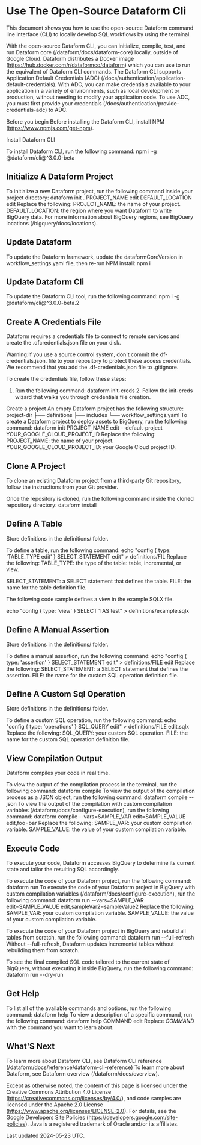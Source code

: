 # Use The Open-Source Dataform Cli

This document shows you how to use the open-source Dataform command line interface (CLI)
to locally develop SQL workflows by using the terminal.

With the open-source Dataform CLI, you can initialize, compile, test, and run Dataform core (/dataform/docs/dataform-core) locally, outside of Google Cloud. Dataform distributes a Docker image  (https://hub.docker.com/r/dataformco/dataform) which you can use to run the equivalent of Dataform CLI commands. The Dataform CLI supports Application Default Credentials (ADC) (/docs/authentication/application-default-credentials). With ADC, you can make credentials available to your application in a variety of environments, such as local development or production, without needing to modify your application code. To use ADC, you must first provide your credentials (/docs/authentication/provide-credentials-adc) to ADC.

Before you begin Before installing the Dataform CLI, install NPM  (https://www.npmjs.com/get-npm).

Install Dataform CLI

To install Dataform CLI, run the following command:
npm i -g @dataform/cli@^3.0.0-beta

## Initialize A Dataform Project

To initialize a new Dataform project, run the following command inside your project directory:
dataform init . PROJECT_NAME edit DEFAULT_LOCATION edit Replace the following:
PROJECT_NAME: the name of your project. DEFAULT_LOCATION: the region where you want Dataform to write BigQuery data. For more information about BigQuery regions, see BigQuery locations (/bigquery/docs/locations).

## Update Dataform

To update the Dataform framework, update the dataformCoreVersion in workflow_settings.yaml file, then re-run NPM install:
npm i

## Update Dataform Cli

To update the Dataform CLI tool, run the following command:
npm i -g @dataform/cli@^3.0.0-beta.2

## Create A Credentials File

Dataform requires a credentials file to connect to remote services and create the .dfcredentials.json file on your disk.

Warning:If you use a source control system, don't commit the df-credentials.json. file to your repository to protect these access credentials. We recommend that you add the .df-credentials.json file to .gitignore.

To create the credentials file, follow these steps:
1. Run the following command:
dataform init-creds 2. Follow the init-creds wizard that walks you through credentials file creation.

Create a project An empty Dataform project has the following structure:
project-dir
├── definitions ├── includes └── workflow_settings.yaml To create a Dataform project to deploy assets to BigQuery, run the following command:
dataform init PROJECT_NAME edit --default-project YOUR_GOOGLE_CLOUD_PROJECT_ID
Replace the following:
PROJECT_NAME: the name of your project. YOUR_GOOGLE_CLOUD_PROJECT_ID: your Google Cloud project ID.

## Clone A Project

To clone an existing Dataform project from a third-party Git repository, follow the instructions from your Git provider.

Once the repository is cloned, run the following command inside the cloned repository directory:
dataform install

## Define A Table

Store definitions in the definitions/ folder.

To define a table, run the following command:
echo "config { type: 'TABLE_TYPE edit' } SELECT_STATEMENT edit" > definitions/FIL
Replace the following:
TABLE_TYPE: the type of the table: table, incremental, or view.

SELECT_STATEMENT: a SELECT statement that defines the table. FILE: the name for the table definition file.

The following code sample defines a view in the example SQLX file.

echo "config { type: 'view' } SELECT 1 AS test" > definitions/example.sqlx

## Define A Manual Assertion

Store definitions in the definitions/ folder.

To define a manual assertion, run the following command:
echo "config { type: 'assertion' } SELECT_STATEMENT edit" > definitions/FILE edit Replace the following:
SELECT_STATEMENT: a SELECT statement that defines the assertion. FILE: the name for the custom SQL operation definition file.

## Define A Custom Sql Operation

Store definitions in the definitions/ folder.

To define a custom SQL operation, run the following command:
echo "config { type: 'operations' } SQL_QUERY edit" > definitions/FILE edit.sqlx Replace the following:
SQL_QUERY: your custom SQL operation. FILE: the name for the custom SQL operation definition file.

## View Compilation Output

Dataform compiles your code in real time.

To view the output of the compilation process in the terminal, run the following command:
dataform compile To view the output of the compilation process as a JSON object, run the following command:
dataform compile --json To view the output of the compilation with custom compilation variables (/dataform/docs/configure-execution), run the following command:
dataform compile --vars=SAMPLE_VAR edit=SAMPLE_VALUE edit,foo=bar Replace the following:
SAMPLE_VAR: your custom compilation variable. SAMPLE_VALUE: the value of your custom compilation variable.

## Execute Code

To execute your code, Dataform accesses BigQuery to determine its current state and tailor the resulting SQL accordingly.

To execute the code of your Dataform project, run the following command:
dataform run To execute the code of your Dataform project in BigQuery with custom compilation variables (/dataform/docs/configure-execution), run the following command:
dataform run --vars=SAMPLE_VAR edit=SAMPLE_VALUE edit,sampleVar2=sampleValue2 Replace the following:
SAMPLE_VAR: your custom compilation variable. SAMPLE_VALUE: the value of your custom compilation variable.

To execute the code of your Dataform project in BigQuery and rebuild all tables from scratch, run the following command:
dataform run --full-refresh Without --full-refresh, Dataform updates incremental tables without rebuilding them from scratch.

To see the final compiled SQL code tailored to the current state of BigQuery, without executing it inside BigQuery, run the following command:
dataform run --dry-run

## Get Help

To list all of the available commands and options, run the following command:
dataform help To view a description of a specific command, run the following command:
dataform help COMMAND edit Replace *COMMAND* with the command you want to learn about.

## What'S Next

To learn more about Dataform CLI, see Dataform CLI reference
 (/dataform/docs/reference/dataform-cli-reference)
To learn more about Dataform, see Dataform overview (/dataform/docs/overview).

Except as otherwise noted, the content of this page is licensed under the Creative Commons Attribution 4.0 License
 (https://creativecommons.org/licenses/by/4.0/), and code samples are licensed under the Apache 2.0 License (https://www.apache.org/licenses/LICENSE-2.0). For details, see the Google Developers Site Policies (https://developers.google.com/site-policies). Java is a registered trademark of Oracle and/or its affiliates.

Last updated 2024-05-23 UTC.